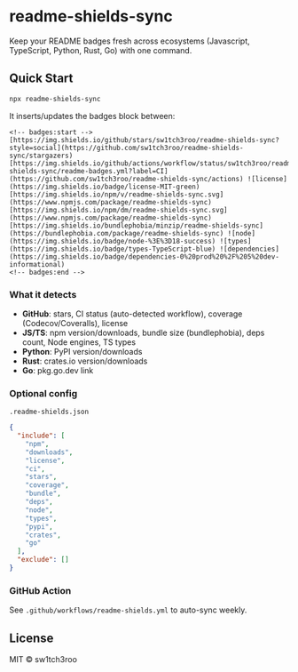 # readme-shields-sync

Keep your README badges fresh across ecosystems (Javascript, TypeScript, Python, Rust, Go) with one command.

## Quick Start

```bash
npx readme-shields-sync
```

It inserts/updates the badges block between:

```
<!-- badges:start -->
[https://img.shields.io/github/stars/sw1tch3roo/readme-shields-sync?style=social](https://github.com/sw1tch3roo/readme-shields-sync/stargazers) [https://img.shields.io/github/actions/workflow/status/sw1tch3roo/readme-shields-sync/readme-badges.yml?label=CI](https://github.com/sw1tch3roo/readme-shields-sync/actions) ![license](https://img.shields.io/badge/license-MIT-green) [https://img.shields.io/npm/v/readme-shields-sync.svg](https://www.npmjs.com/package/readme-shields-sync) [https://img.shields.io/npm/dm/readme-shields-sync.svg](https://www.npmjs.com/package/readme-shields-sync) [https://img.shields.io/bundlephobia/minzip/readme-shields-sync](https://bundlephobia.com/package/readme-shields-sync) ![node](https://img.shields.io/badge/node-%3E%3D18-success) ![types](https://img.shields.io/badge/types-TypeScript-blue) ![dependencies](https://img.shields.io/badge/dependencies-0%20prod%20%2F%205%20dev-informational)
<!-- badges:end -->
```

### What it detects

- **GitHub**: stars, CI status (auto-detected workflow), coverage (Codecov/Coveralls), license
- **JS/TS**: npm version/downloads, bundle size (bundlephobia), deps count, Node engines, TS types
- **Python**: PyPI version/downloads
- **Rust**: crates.io version/downloads
- **Go**: pkg.go.dev link

### Optional config

`.readme-shields.json`

```json
{
  "include": [
    "npm",
    "downloads",
    "license",
    "ci",
    "stars",
    "coverage",
    "bundle",
    "deps",
    "node",
    "types",
    "pypi",
    "crates",
    "go"
  ],
  "exclude": []
}
```

### GitHub Action

See `.github/workflows/readme-shields.yml` to auto-sync weekly.

## License

MIT © sw1tch3roo
